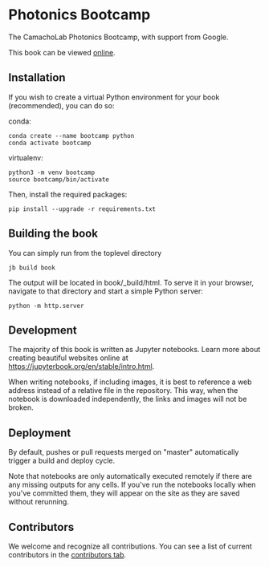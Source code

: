 # Photonics Bootcamp

The CamachoLab Photonics Bootcamp, with support from Google. 

This book can be viewed [online](https://byucamacholab.github.io/Photonics-Bootcamp/).

## Installation

If you wish to create a virtual Python environment for your book (recommended),
you can do so:

conda:
```
conda create --name bootcamp python
conda activate bootcamp
```

virtualenv:
```
python3 -m venv bootcamp
source bootcamp/bin/activate
```

Then, install the required packages:

```
pip install --upgrade -r requirements.txt
```

## Building the book

You can simply run from the toplevel directory

```
jb build book
```

The output will be located in book/_build/html. To serve it in your browser,
navigate to that directory and start a simple Python server:

```
python -m http.server
```

## Development

The majority of this book is written as Jupyter notebooks. Learn more about 
creating beautiful websites online at https://jupyterbook.org/en/stable/intro.html.

When writing notebooks, if including images, it is best to reference a web
address instead of a relative file in the repository. This way, when the
notebook is downloaded independently, the links and images will not be broken.

## Deployment

By default, pushes or pull requests merged on "master" automatically trigger a
build and deploy cycle. 

Note that notebooks are only automatically executed remotely if there are any
missing outputs for any cells. If you've run the notebooks locally when you've
committed them, they will appear on the site as they are saved without 
rerunning.

## Contributors

We welcome and recognize all contributions. You can see a list of current
contributors in the 
[contributors tab](https://github.com/BYUCamachoLab/photonics_bootcamp/graphs/contributors).
